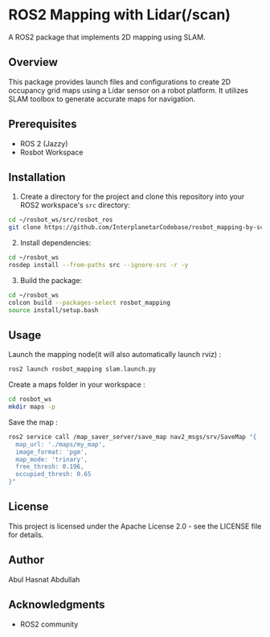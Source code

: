 # ROS2 Mapping with Lidar(/scan)
A ROS2 package that implements 2D mapping using SLAM.

## Overview

This package provides launch files and configurations to create 2D occupancy grid maps using a Lidar sensor on a robot platform. It utilizes SLAM toolbox to generate accurate maps for navigation.

## Prerequisites
- ROS 2 (Jazzy)
- Rosbot Workspace


## Installation

1. Create a directory for the project and clone this repository into your ROS2 workspace's `src` directory:

```bash
cd ~/rosbot_ws/src/rosbot_ros
git clone https://github.com/InterplanetarCodebase/rosbot_mapping-by-scan-.git rosbot_mapping
```

2. Install dependencies:

```bash
cd ~/rosbot_ws
rosdep install --from-paths src --ignore-src -r -y
```

3. Build the package:

```bash
cd ~/rosbot_ws
colcon build --packages-select rosbot_mapping
source install/setup.bash
```

## Usage

Launch the mapping node(it will also automatically launch rviz) :
```bash
ros2 launch rosbot_mapping slam.launch.py
```
Create a maps folder in your workspace :
```bash
cd rosbot_ws
mkdir maps -p
```
Save the map :
```bash
ros2 service call /map_saver_server/save_map nav2_msgs/srv/SaveMap "{
  map_url: './maps/my_map',
  image_format: 'pgm',
  map_mode: 'trinary',
  free_thresh: 0.196,
  occupied_thresh: 0.65
}"
```

## License

This project is licensed under the Apache License 2.0 - see the LICENSE file for details.

## Author

Abul Hasnat Abdullah

## Acknowledgments

* ROS2 community
